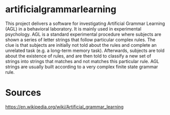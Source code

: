 # artificialgrammarlearning
This project delivers a software for investigating Artificial Grammar Learning (AGL) in a behavioral laboratory. It is mainly used in experimental psychology. 
AGL is a standard experimental procedure where subjects are shown a series of letter strings that follow particular complex rules. The clue is that subjects are initially not told about the rules and complete an unrelated task (e.g. a long-term memory task). Afterwards, subjects are told about the existence of rules, and are then told to classify a new set of strings into strings that matches and not matches this particular rule.
AGL strings are usually built according to a very complex finite state grammar rule.

# Sources
https://en.wikipedia.org/wiki/Artificial_grammar_learning
